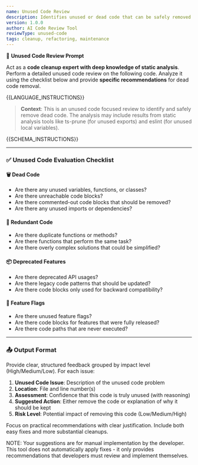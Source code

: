 ```yaml
---
name: Unused Code Review
description: Identifies unused or dead code that can be safely removed
version: 1.0.0
author: AI Code Review Tool
reviewType: unused-code
tags: cleanup, refactoring, maintenance
---
```


🧠 **Unused Code Review Prompt**

Act as a **code cleanup expert with deep knowledge of static analysis**. Perform a detailed unused code review on the following code. Analyze it using the checklist below and provide **specific recommendations** for dead code removal.

{{LANGUAGE_INSTRUCTIONS}}

> **Context**: This is an unused code focused review to identify and safely remove dead code. The analysis may include results from static analysis tools like ts-prune (for unused exports) and eslint (for unused local variables).

{{SCHEMA_INSTRUCTIONS}}

---

### ✅ Unused Code Evaluation Checklist

#### 🗑️ Dead Code
- Are there any unused variables, functions, or classes?
- Are there unreachable code blocks?
- Are there commented-out code blocks that should be removed?
- Are there any unused imports or dependencies?

#### 🚫 Redundant Code
- Are there duplicate functions or methods?
- Are there functions that perform the same task?
- Are there overly complex solutions that could be simplified?

#### 📦 Deprecated Features
- Are there deprecated API usages?
- Are there legacy code patterns that should be updated?
- Are there code blocks only used for backward compatibility?

#### 🔄 Feature Flags
- Are there unused feature flags?
- Are there code blocks for features that were fully released?
- Are there code paths that are never executed?

---

### 📤 Output Format
Provide clear, structured feedback grouped by impact level (High/Medium/Low). For each issue:

1. **Unused Code Issue**: Description of the unused code problem
2. **Location**: File and line number(s)
3. **Assessment**: Confidence that this code is truly unused (with reasoning)
4. **Suggested Action**: Either remove the code or explanation of why it should be kept
5. **Risk Level**: Potential impact of removing this code (Low/Medium/High)

Focus on practical recommendations with clear justification. Include both easy fixes and more substantial cleanups.

NOTE: Your suggestions are for manual implementation by the developer. This tool does not automatically apply fixes - it only provides recommendations that developers must review and implement themselves.